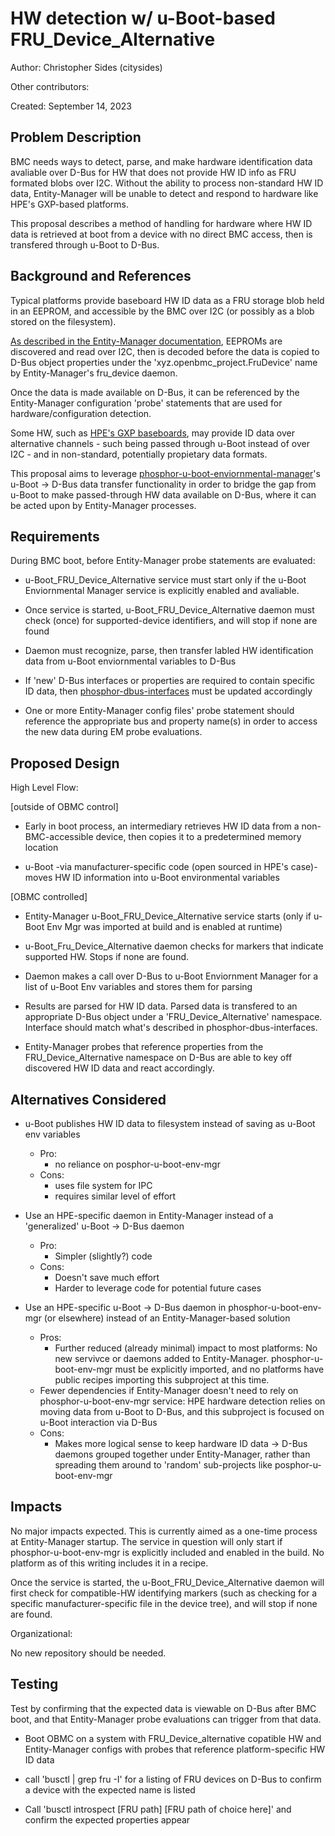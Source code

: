 # HW detection w/ u-Boot-based FRU_Device_Alternative

Author: Christopher Sides (citysides)

Other contributors:

Created: September 14, 2023

## Problem Description

BMC needs ways to detect, parse, and make hardware identification data avaliable
over D-Bus for HW that does not provide HW ID info as FRU formated blobs over
I2C. Without the ability to process non-standard HW ID data, Entity-Manager will
be unable to detect and respond to hardware like HPE's GXP-based platforms.

This proposal describes a method of handling for hardware where HW ID data is
retrieved at boot from a device with no direct BMC access, then is transfered
through u-Boot to D-Bus.

## Background and References

Typical platforms provide baseboard HW ID data as a FRU storage blob held in an
EEPROM, and accessible by the BMC over I2C (or possibly as a blob stored on the
filesystem).

[As described in the Entity-Manager documentation](https://github.com/openbmc/entity-manager/blob/master/docs/my_first_sensors.md),
EEPROMs are discovered and read over I2C, then is decoded before the data is
copied to D-Bus object properties under the 'xyz.openbmc_project.FruDevice' name
by Entity-Manager's fru_device daemon.

Once the data is made available on D-Bus, it can be referenced by the
Entity-Manager configuration 'probe' statements that are used for
hardware/configuration detection.

Some HW, such as
[HPE's GXP baseboards](https://gerrit.openbmc.org/c/openbmc/docs/+/66369), may
provide ID data over alternative channels - such being passed through u-Boot
instead of over I2C - and in non-standard, potentially propietary data formats.

This proposal aims to leverage
[phosphor-u-boot-enviornmental-manager](https://github.com/openbmc/phosphor-u-boot-env-mgr)'s
u-Boot -> D-Bus data transfer functionality in order to bridge the gap from
u-Boot to make passed-through HW data available on D-Bus, where it can be acted
upon by Entity-Manager processes.

## Requirements

During BMC boot, before Entity-Manager probe statements are evaluated:

- u-Boot_FRU_Device_Alternative service must start only if the u-Boot
  Enviornmental Manager service is explicitly enabled and avaliable.

- Once service is started, u-Boot_FRU_Device_Alternative daemon must check
  (once) for supported-device identifiers, and will stop if none are found

- Daemon must recognize, parse, then transfer labled HW identification data from
  u-Boot enviornmental variables to D-Bus

- If 'new' D-Bus interfaces or properties are required to contain specific ID
  data, then
  [phosphor-dbus-interfaces](https://github.com/openbmc/phosphor-dbus-interfaces)
  must be updated accordingly

- One or more Entity-Manager config files' probe statement should reference the
  appropriate bus and property name(s) in order to access the new data during EM
  probe evaluations.

## Proposed Design

High Level Flow:

[outside of OBMC control]

- Early in boot process, an intermediary retrieves HW ID data from a
  non-BMC-accessible device, then copies it to a predetermined memory location

- u-Boot -via manufacturer-specific code (open sourced in HPE's case)- moves HW
  ID information into u-Boot environmental variables

[OBMC controlled]

- Entity-Manager u-Boot_FRU_Device_Alternative service starts (only if u-Boot
  Env Mgr was imported at build and is enabled at runtime)
- u-Boot_Fru_Device_Alternative daemon checks for markers that indicate
  supported HW. Stops if none are found.

- Daemon makes a call over D-Bus to u-Boot Enviornment Manager for a list of
  u-Boot Env variables and stores them for parsing
- Results are parsed for HW ID data. Parsed data is transfered to an appropriate
  D-Bus object under a 'FRU_Device_Alternative' namespace. Interface should
  match what's described in phosphor-dbus-interfaces.
- Entity-Manager probes that reference properties from the
  FRU_Device_Alternative namespace on D-Bus are able to key off discovered HW ID
  data and react accordingly.

## Alternatives Considered

- u-Boot publishes HW ID data to filesystem instead of saving as u-Boot env
  variables

  - Pro:
    - no reliance on posphor-u-boot-env-mgr
  - Cons:
    - uses file system for IPC
    - requires similar level of effort

- Use an HPE-specific daemon in Entity-Manager instead of a 'generalized' u-Boot
  -> D-Bus daemon

  - Pro:
    - Simpler (slightly?) code
  - Cons:
    - Doesn't save much effort
    - Harder to leverage code for potential future cases

- Use an HPE-specific u-Boot -> D-Bus daemon in phosphor-u-boot-env-mgr (or
  elsewhere) instead of an Entity-Manager-based solution
  - Pros:
    - Further reduced (already minimal) impact to most platforms: No new
      servivce or daemons added to Entity-Manager. phosphor-u-boot-env-mgr must
      be explicitly imported, and no platforms have public recipes importing
      this subproject at this time.
  * Fewer dependencies if Entity-Manager doesn't need to rely on
    phosphor-u-boot-env-mgr service: HPE hardware detection relies on moving
    data from u-Boot to D-Bus, and this subproject is focused on u-Boot
    interaction via D-Bus
  - Cons:
    - Makes more logical sense to keep hardware ID data -> D-Bus daemons grouped
      together under Entity-Manager, rather than spreading them around to
      'random' sub-projects like posphor-u-boot-env-mgr

## Impacts

No major impacts expected. This is currently aimed as a one-time process at
Entity-Manager startup. The service in question will only start if
phosphor-u-boot-env-mgr is explicitly included and enabled in the build. No
platform as of this writing includes it in a recipe.

Once the service is started, the u-Boot_FRU_Device_Alternative daemon will first
check for compatible-HW identifying markers (such as checking for a specific
manufacturer-specific file in the device tree), and will stop if none are found.

Organizational:

No new repository should be needed.

## Testing

Test by confirming that the expected data is viewable on D-Bus after BMC boot,
and that Entity-Manager probe evaluations can trigger from that data.

- Boot OBMC on a system with FRU_Device_alternative copatible HW and
  Entity-Manager configs with probes that reference platform-specific HW ID data

- call 'busctl | grep fru -I' for a listing of FRU devices on D-Bus to confirm a
  device with the expected name is listed

- Call 'busctl introspect [FRU path] [FRU path of choice here]' and confirm the
  expected properties appear
